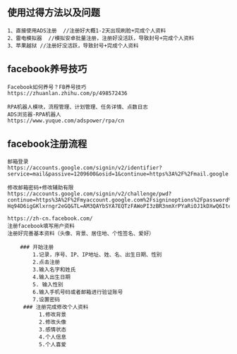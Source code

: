 ## 使用过得方法以及问题
    1、直接使用ADS注册  //注册好大概1-2天出现刷脸+完成个人资料
    2、雷电模拟器  //模拟安卓批量注册，注册好没活跃，导致封号+完成个人资料
    3、苹果越狱 //注册好没活跃，导致封号+完成个人资料

## facebook养号技巧
    Facebook如何养号？FB养号技巧
    https://zhuanlan.zhihu.com/p/498572436

    RPA机器人模块，流程管理、计划管理、任务详情、点数日志
    ADS浏览器-RPA机器人
    https://www.yuque.com/adspower/rpa/cn

## facebook注册流程
    邮箱登录
    https://accounts.google.com/signin/v2/identifier?service=mail&passive=1209600&osid=1&continue=https%3A%2F%2Fmail.google.com%2Fmail%2Fu%2F0%2F&followup=https%3A%2F%2Fmail.google.com%2Fmail%2Fu%2F0%2F&emr=1&flowName=GlifWebSignIn&flowEntry=ServiceLogin#inbox

    修改邮箱密码+修改辅助有限
    https://accounts.google.com/signin/v2/challenge/pwd?continue=https%3A%2F%2Fmyaccount.google.com%2Fsigninoptions%2Fpassword%3Fcontinue%3Dhttps%3A%2F%2Fmyaccount.google.com%2Fsecurity%3Fhl%253Den&service=accountsettings&hl=en&sarp=1&scc=1&rart=ANgoxcePswVDEwdj5dLL7Gccf9vP2oaxrUGLocHpeU0b54JVg3VJ3N7GvFtQewi953SBsA2wBcu2W-Hq94D6igGKlxrngr2eGQ&TL=AM3QAYbSYA7EQTzFAWoPI3zBR3nmXrPYaRiOJ1kDXwQ6Itee3W54jTzRX5cC60FE&flowName=GlifWebSignIn&cid=1&flowEntry=ServiceLogin

    https://zh-cn.facebook.com/
    注册facebook填写用户资料
    注册好完善基本资料（头像、背景、居住地、个性签名、爱好）
        
        ### 开始注册
            1.记录，序号、IP、IP地址、姓、名、出生日期、性别
            2.点击注册
            3.输入名字和姓氏
            4.输入出生日期
            5. 输入性别
            6.输入手机号码或者邮箱进行验证账号
            7.设置密码
         ### 注册完成修改个人资料
              1.修改背景
              2.修改头像
              3.感情状态
              4.个人信息
              5.个人喜爱
